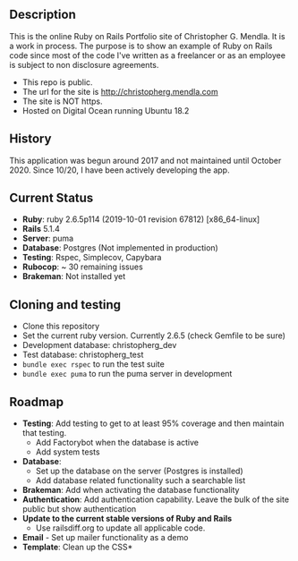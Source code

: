 ## Description
This is the online Ruby on Rails Portfolio site of Christopher G. Mendla. It is a work in process. The purpose is to show an example of Ruby on Rails code since most of the code I've written as a freelancer or as an employee is subject to non disclosure agreements.

* This repo is public. 
* The url for the site is http://christopherg.mendla.com
* The site is NOT https. 
* Hosted on Digital Ocean running Ubuntu 18.2
## History
This application was begun around 2017 and not maintained until October 2020. Since 10/20, I have been actively developing the app. 
## Current Status
* **Ruby**: ruby 2.6.5p114 (2019-10-01 revision 67812) [x86_64-linux]
* **Rails** 5.1.4
* **Server**: puma
* **Database**: Postgres (Not implemented in production)
* **Testing**: Rspec, Simplecov, Capybara
* **Rubocop**: ~ 30 remaining issues
* **Brakeman**: Not installed yet
## Cloning and testing
* Clone this repository
* Set the current ruby version. Currently 2.6.5 (check Gemfile to be sure)
* Development database: christopherg_dev
* Test database: christopherg_test
* `bundle exec rspec` to run the test suite
* `bundle exec puma` to run the puma server in development

## Roadmap
* **Testing**: Add testing to get to at least 95% coverage and then maintain that testing. 
	* Add Factorybot when the database is active
	* Add system tests
* **Database**:
	* Set up the database on the server (Postgres is installed)
	* Add database related functionality such a searchable list
* **Brakeman**: Add when activating the database functionality
* **Authentication**: Add authentication capability. Leave the bulk of the site public but show authentication
*  **Update to the current stable versions of Ruby and Rails**
	* Use railsdiff.org to update all applicable code. 
* **Email** - Set up mailer functionality as a demo
* **Template**: Clean up the CSS* 
